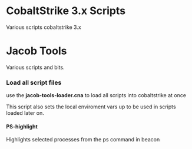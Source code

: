 # CobaltStrike 3.x Scripts

Various scripts cobaltstrike 3.x


# Jacob Tools

Various scripts and bits.

### Load all script files
use the **jacob-tools-loader.cna** to load all scripts into cobaltstrike at once

This script also sets the local enviroment vars up to be used in scripts loaded later on.


#### PS-highlight
Highlights selected processes from the ps command in beacon


